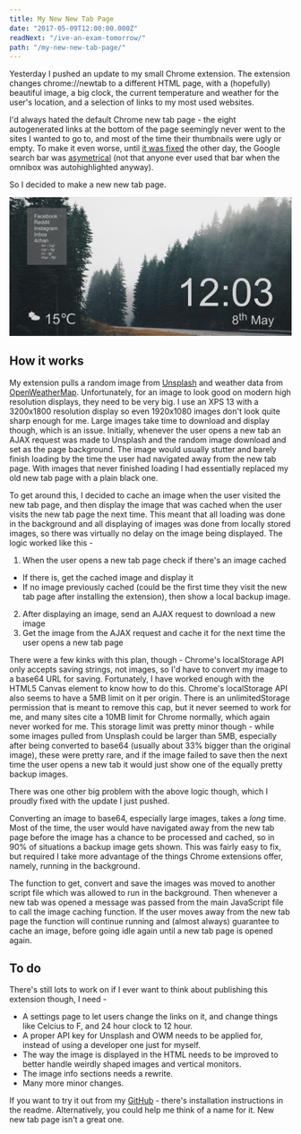 ```yaml
---
title: My New New Tab Page
date: "2017-05-09T12:00:00.000Z"
readNext: "/ive-an-exam-tomorrow/"
path: "/my-new-new-tab-page/"
---
```


Yesterday I pushed an update to my small Chrome extension. The extension changes chrome://newtab to a different HTML page, with a (hopefully) beautiful image, a big clock, the current temperature and weather for the user's location, and a selection of links to my most used websites.

I'd always hated the default Chrome new tab page - the eight autogenerated links at the bottom of the page seemingly never went to the sites I wanted to go to, and most of the time their thumbnails were ugly or empty. To make it even worse, until [it was fixed](https://thenextweb.com/google/2017/05/08/google-chrome-new-page-asymmetry-fixed) the other day, the Google search bar was [asymetrical](https://thenextweb.com/google/2017/05/03/google-chrome-new-tab-not-symmetrical/) (not that anyone ever used that bar when the omnibox was autohighlighted anyway).

So I decided to make a new new tab page. 

![Pretty](./tab.jpg)

## How it works

My extension pulls a random image from [Unsplash](https://unsplash.com/) and weather data from [OpenWeatherMap](https://openweathermap.org/). Unfortunately, for an image to look good on modern high resolution displays, they need to be very big. I use an XPS 13 with a 3200x1800 resolution display so even 1920x1080 images don't look quite sharp enough for me. Large images take time to download and display though, which is an issue. Initially, whenever the user opens a new tab an AJAX request was made to Unsplash and the random image download and set as the page background. The image would usually stutter and barely finish loading by the time the user had navigated away from the new tab page. With images that never finished loading I had essentially replaced my old new tab page with a plain black one.

To get around this, I decided to cache an image when the user visited the new tab page, and then display the image that was cached when the user visits the new tab page the next time. This meant that all loading was done in the background and all displaying of images was done from locally stored images, so there was virtually no delay on the image being displayed. The logic worked like this -

1. When the user opens a new tab page check if there's an image cached
  * If there is, get the cached image and display it
  * If no image previously cached (could be the first time they visit the new tab page after installing the extension), then show a local backup image.
2. After displaying an image, send an AJAX request to download a new image
3. Get the image from the AJAX request and cache it for the next time the user opens a new tab page

There were a few kinks with this plan, though - Chrome's localStorage API only accepts saving strings, not images, so I'd have to convert my image to a base64 URL for saving. Fortunately, I have worked enough with the HTML5 Canvas element to know how to do this. Chrome's localStorage API also seems to have a 5MB limit on it per origin. There is an unlimitedStorage permission that is meant to remove this cap, but it never seemed to work for me, and many sites cite a 10MB limit for Chrome normally, which again never worked for me. This storage limit was pretty minor though - while some images pulled from Unsplash could be larger than 5MB, especially after being converted to base64 (usually about 33% bigger than the original image), these were pretty rare, and if the image failed to save then the next time the user opens a new tab it would just show one of the equally pretty backup images.

There was one other big problem with the above logic though, which I proudly fixed with the update I just pushed. 

Converting an image to base64, especially large images, takes a *long* time. Most of the time, the user would have navigated away from the new tab page before the image has a chance to be processed and cached, so in 90% of situations a backup image gets shown. This was fairly easy to fix, but required I take more advantage of the things Chrome extensions offer, namely, running in the background.

The function to get, convert and save the images was moved to another script file which was allowed to run in the background. Then whenever a new tab was opened a message was passed from the main JavaScript file to call the image caching function. If the user moves away from the new tab page the function will continue running and (almost always) guarantee to cache an image, before going idle again until a new tab page is opened again.

## To do

There's still lots to work on if I ever want to think about publishing this extension though, I need -

* A settings page to let users change the links on it, and change things like Celcius to F, and 24 hour clock to 12 hour.
* A proper API key for Unsplash and OWM needs to be applied for, instead of using a developer one just for myself.
* The way the image is displayed in the HTML needs to be improved to better handle weirdly shaped images and vertical monitors.
* The image info sections needs a rewrite.
* Many more minor changes.

If you want to try it out from my [GitHub](https://github.com/xRokco/New-Tab) - there's installation instructions in the readme. Alternatively, you could help me think of a name for it. New new tab page isn't a great one.
